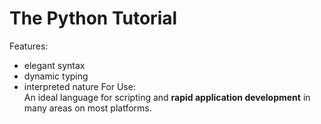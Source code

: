 The Python Tutorial
===
Features:   
* elegant syntax
* dynamic typing
* interpreted nature
For Use:   
An ideal language for scripting and **rapid application development** in many areas on most platforms.
